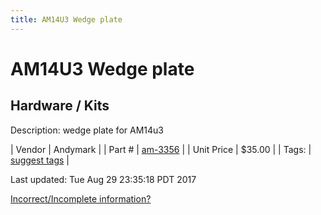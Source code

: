```yaml
---
title: AM14U3 Wedge plate
---
```


# AM14U3 Wedge plate
## Hardware / Kits
Description: 	wedge plate for AM14u3 

| Vendor | Andymark | 
| Part # | [am-3356](http://www.andymark.com/AM14U3-Wedge-Plate-p/am-3356.htm) | 
| Unit Price | $35.00 | 
| Tags: | [suggest tags](https://docs.google.com/forms/d/e/1FAIpQLSeWyY8v3RgOty-MyWmh9U0iivNYN_molChYyS-0U-o-kOAv_g/viewform) | 

Last updated: Tue Aug 29 23:35:18 PDT 2017

 [Incorrect/Incomplete information?](https://docs.google.com/forms/d/e/1FAIpQLSeWyY8v3RgOty-MyWmh9U0iivNYN_molChYyS-0U-o-kOAv_g/viewform)